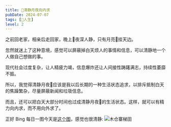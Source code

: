 ```yaml
---
title: 🎑清静月夜向内求
pubDate: 2024-07-07
tags: [🧚人生]
level: 2
---
```


之前回老家，相亲后走回家，晚上🌃夜深人静，只有月亮🌙挂天边。

忽然就迷上了这种意境，感觉可以屏蔽掉白天烦人的事情和信息，可以清静地一个人做自己想做的事。

现代社会过度复杂，让人精疲力竭，信息爆炸还让人间接性踌躇满志，持续性萎靡不振。

所以，我觉得清静月夜🎑应该是我以后长期的一种生活状态追求，以排斥抵制白天的焦躁繁杂，尽量屏蔽新闻和垃圾信息。

而且，还可以把白天大部分时间也过成清静月夜🎑的生活状态。这样，就可以有精力向内求，而不用向外求了。

正好 Bing 每日一图今天是[这个图]，感觉也很清静:
![木仓寨梯田](/images/木仓寨梯田.jpg)

[这个图]: https://cn.bing.com/search?q=Rice+terraces+of+Mu+Cang+Chai&form=hpcapt&filters=HpDate:%2220240707_0700%22
